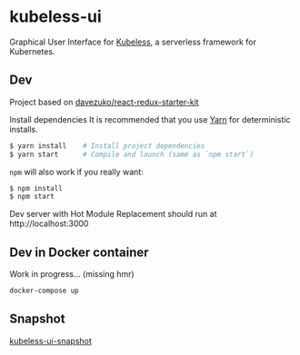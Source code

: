 # kubeless-ui

Graphical User Interface for [Kubeless](https://github.com/bitnami/kubeless), a serverless framework for Kubernetes.


## Dev

Project based on [davezuko/react-redux-starter-kit](https://github.com/davezuko/react-redux-starter-kit)

Install dependencies It is recommended that you use [Yarn](https://yarnpkg.com/) for deterministic installs.

```bash
$ yarn install    # Install project dependencies
$ yarn start      # Compile and launch (same as `npm start`)
```

`npm` will also work if you really want:

```bash
$ npm install
$ npm start
```

Dev server with Hot Module Replacement should run at http://localhost:3000

## Dev in Docker container

Work in progress... (missing hmr)

```bash
docker-compose up
```

## Snapshot

[kubeless-ui-snapshot](./kubeless.png)
